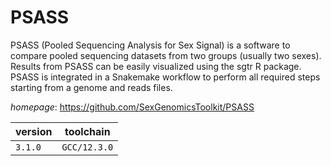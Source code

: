 # PSASS

PSASS (Pooled Sequencing Analysis for Sex Signal) is a software to compare pooled sequencing datasets from two groups (usually two sexes). Results from PSASS can be easily visualized using the sgtr R package. PSASS is integrated in a Snakemake workflow to perform all required steps starting from a genome and reads files.

*homepage*: <https://github.com/SexGenomicsToolkit/PSASS>

version | toolchain
--------|----------
``3.1.0`` | ``GCC/12.3.0``
